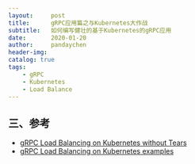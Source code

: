 ```yaml
---
layout:     post
title:      gRPC应用篇之与Kubernetes大作战
subtitle:   如何编写健壮的基于Kubernetes的gRPC应用
date:       2020-01-20
author:     pandaychen
header-img: 
catalog: true
tags:
    - gRPC
    - Kubernetes
    - Load Balance
---
```





##  三、参考
-   [gRPC Load Balancing on Kubernetes without Tears](https://kubernetes.io/blog/2018/11/07/grpc-load-balancing-on-kubernetes-without-tears/)
-   [gRPC Load Balancing on Kubernetes examples](https://github.com/jtattermusch/grpc-loadbalancing-kubernetes-examples)
